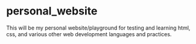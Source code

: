 # personal_website
This will be my personal website/playground for testing and learning html, css, and various other web development languages and practices.
